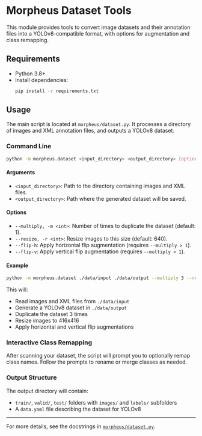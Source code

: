 # Morpheus Dataset Tools

This module provides tools to convert image datasets and their annotation files into a YOLOv8-compatible format, with options for augmentation and class remapping.

## Requirements

- Python 3.8+
- Install dependencies:
  ```sh
  pip install -r requirements.txt
  ```

## Usage

The main script is located at `morpheus/dataset.py`. It processes a directory of images and XML annotation files, and outputs a YOLOv8 dataset.

### Command Line

```sh
python -m morpheus.dataset <input_directory> <output_directory> [options]
```

#### Arguments

- `<input_directory>`: Path to the directory containing images and XML files.
- `<output_directory>`: Path where the generated dataset will be saved.

#### Options

- `--multiply, -m <int>`: Number of times to duplicate the dataset (default: 1).
- `--resize, -r <int>`: Resize images to this size (default: 640).
- `--flip-h`: Apply horizontal flip augmentation (requires `--multiply > 1`).
- `--flip-v`: Apply vertical flip augmentation (requires `--multiply > 1`).

#### Example

```sh
python -m morpheus.dataset ./data/input ./data/output --multiply 3 --resize 416 --flip-h --flip-v
```

This will:
- Read images and XML files from `./data/input`
- Generate a YOLOv8 dataset in `./data/output`
- Duplicate the dataset 3 times
- Resize images to 416x416
- Apply horizontal and vertical flip augmentations

### Interactive Class Remapping

After scanning your dataset, the script will prompt you to optionally remap class names. Follow the prompts to rename or merge classes as needed.

### Output Structure

The output directory will contain:
- `train/`, `valid/`, `test/` folders with `images/` and `labels/` subfolders
- A `data.yaml` file describing the dataset for YOLOv8

---

For more details, see the docstrings in [`morpheus/dataset.py`](morpheus/dataset.py).